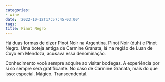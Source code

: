 ```yaml
---
categories:
- wine
date: '2022-10-12T17:57:45-03:00'
tags:
title: Pinot Negro
---
```


Há duas formas de dizer Pinot Noir na Argentina. Pinot Noir (duh) e Pinot Negro. Uma boteja antiga de Carmine Granata, lá na região de Luan de Cuyo em Mendoza, acusava essa denominação.

Conhecimento você sempre adquire ao visitar bodegas. A experiência por si só sempre será gratificante. No caso de Carmine Granata, mais do que isso: especial. Mágico. Transcendental.
